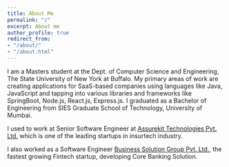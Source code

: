 ```yaml
---
title: About Me
permalink: "/"
excerpt: About me
author_profile: true
redirect_from:
- "/about/"
- "/about.html"
---
```


I am a Masters student at the Dept. of Computer Science and Engineering, The State University of New York at Buffalo. My primary areas of work are creating applications for SaaS-based companies using languages like Java, JavaScript and tapping into various libraries and frameworks like SpringBoot, Node.js, React.js, Express.js. I graduated as a Bachelor of Engineering from SIES Graduate School of Technology, University of Mumbai.

I used to work at Senior Software Engineer at [Assurekit Technologies Pvt. Ltd.](https://assurekit.com/) which is one of the leading startups in insurtech industry. 

I also worked as a Software Engineer [Business Solution Group Pvt. Ltd.](https://www.bsg.ind.in/), the fastest growing Fintech startup, developing Core Banking Solution.



<!-- I am a PhD student at NYU Tandon, being advised by [Dr. Chinmay Hegde](https://chinmayhegde.github.io/). I was previously a PhD student at Iowa State University (2018-2019) with Dr. Hegde and [Dr. Soumik Sarkar](http://web.me.iastate.edu/soumiks////principal-investigator.html). My primary research areas are **Robust Learning of deep neural models** and **Generative models with structured constraints**. I graduated with Bachelors(Hons.) in Electrical and Electronics Engineering from BITS Pilani, Goa in 2014.

I interned at Bosch Center for Artificial Intelligence (BCAI), Pittsburgh under the supervision of [Dr. Leonid Boytsov](http://searchivarius.org/about) and [Dr. Filippe Condessa](https://www.linkedin.com/in/filipe-condessa-86a41730/) in the summer of 2021 where I worked on Randomized Smoothing for Video Classifiers. 


I used to be a Lead Computer Scientist at [Sigtuple Inc.](www.sigtuple.com) and worked on learning based systems for medical images (retinal and radiological).

Visit our group website at [DICE Lab](https://chinmayhegde.github.io/) and [Self-Aware Complex Systems Lab](http://web.me.iastate.edu/soumiks////index.html). -->
